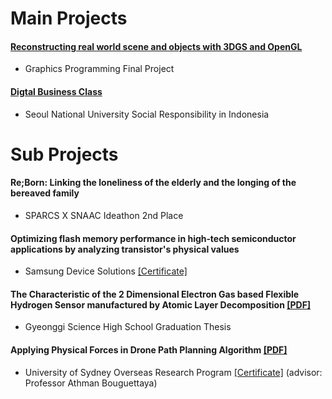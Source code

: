 # Main Projects

#### [Reconstructing real world scene and objects with 3DGS and OpenGL](https://junggyubae.github.io/2024-11-11-Scene-Reconstruction/)
- Graphics Programming Final Project

#### [Digtal Business Class](https://junggyubae.github.io/2024-01-21-Digital-Business-Class/)
- Seoul National University Social Responsibility in Indonesia




# Sub Projects

#### Re;Born: Linking the loneliness of the elderly and the longing of the bereaved family
- SPARCS X SNAAC Ideathon 2nd Place

#### Optimizing flash memory performance in high‑tech semiconductor applications by analyzing transistor's physical values
- Samsung Device Solutions <a href="https://drive.google.com/file/d/1DnGhEbBlsTJhAC3G8MKftG_JA1xqZm9i/view?usp=sharing" download>[Certificate]</a>

#### The Characteristic of the 2 Dimensional Electron Gas based Flexible Hydrogen Sensor manufactured by Atomic Layer Decomposition <a href="https://drive.google.com/file/d/1sR_xCUWq74pNCce1qWdetUrjWQPuZuLW/view?usp=share_link" download>[PDF]</a>
- Gyeonggi Science High School Graduation Thesis

#### Applying Physical Forces in Drone Path Planning Algorithm <a href="https://drive.google.com/file/d/1-J7v7PtBxNPTUMNGDLeTlaVbDmOPPpzw/view?usp=sharing" download>[PDF]</a>
- University of Sydney Overseas Research Program <a href="https://drive.google.com/file/d/1XCD0daMBqqk1DOY4T0gHQpcPecALmOX5/view?usp=sharing" download>[Certificate]</a> (advisor: Professor Athman Bouguettaya) 


<br/>
